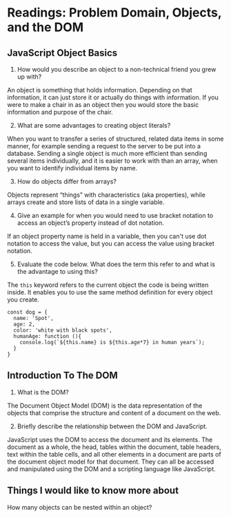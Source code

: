 # Readings: Problem Domain, Objects, and the DOM

## JavaScript Object Basics

1. How would you describe an object to a non-technical friend you grew up with?

An object is something that holds information. Depending on that information, it can just store it or actually do things with
information. If you were to make a chair in as an object then you would store the basic information and purpose of the chair.

2. What are some advantages to creating object literals?

When you want to transfer a series of structured, related data items in some manner, for example sending a request to the server 
to be put into a database. Sending a single object is much more efficient than sending several items individually, and it is easier to work with than an array, when you want to identify individual items by name.

3. How do objects differ from arrays?

Objects represent “things” with characteristics (aka properties), while arrays create and store lists of data in a single variable.

4. Give an example for when you would need to use bracket notation to access an object’s property instead of dot notation.

If an object property name is held in a variable, then you can't use dot notation to access the value, but you can access the value using bracket notation.

5. Evaluate the code below. What does the term this refer to and what is the advantage to using this?

The `this` keyword refers to the current object the code is being written inside. It enables you to use the same method definition for every object you create.

```
const dog = {
  name: 'Spot',
  age: 2,
  color: 'white with black spots',
  humanAge: function (){
    console.log(`${this.name} is ${this.age*7} in human years`);
  }
}
```

## Introduction To The DOM

1. What is the DOM?
 
The Document Object Model (DOM) is the data representation of the objects that comprise the structure and content of a document on the web. 

2. Briefly describe the relationship between the DOM and JavaScript.

JavaScript uses the DOM to access the document and its elements.  The document as a whole, the head, tables within the document, table headers, 
text within the table cells, and all other elements in a document are parts of the document object
model for that document. They can all be accessed and manipulated using the DOM and a scripting language like JavaScript.

## Things I would like to know more about
How many objects can be nested within an object?
